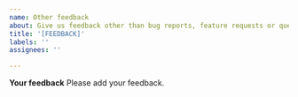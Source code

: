 ```yaml
---
name: Other feedback
about: Give us feedback other than bug reports, feature requests or questions
title: '[FEEDBACK]'
labels: ''
assignees: ''

---
```

<!--
SPDX-FileCopyrightText: 2022 Wilfred Nicoll <xyzroller@rollyourown.xyz>
SPDX-License-Identifier: CC-BY-SA-4.0
-->

**Your feedback**
Please add your feedback.
